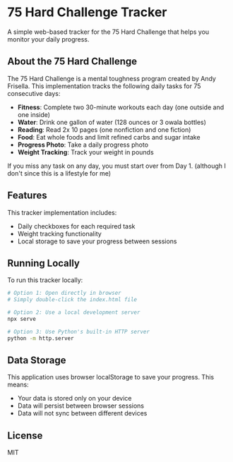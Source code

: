 # 75 Hard Challenge Tracker

A simple web-based tracker for the 75 Hard Challenge that helps you monitor your daily progress.

## About the 75 Hard Challenge

The 75 Hard Challenge is a mental toughness program created by Andy Frisella. This implementation tracks the following daily tasks for 75 consecutive days:

- **Fitness**: Complete two 30-minute workouts each day (one outside and one inside)
- **Water**: Drink one gallon of water (128 ounces or 3 owala bottles)
- **Reading**: Read 2x 10 pages (one nonfiction and one fiction)
- **Food**: Eat whole foods and limit refined carbs and sugar intake
- **Progress Photo**: Take a daily progress photo
- **Weight Tracking**: Track your weight in pounds

If you miss any task on any day, you must start over from Day 1. (although I don't since this is a lifestyle for me)

## Features

This tracker implementation includes:

- Daily checkboxes for each required task
- Weight tracking functionality
- Local storage to save your progress between sessions

## Running Locally

To run this tracker locally:

```bash
# Option 1: Open directly in browser
# Simply double-click the index.html file

# Option 2: Use a local development server
npx serve

# Option 3: Use Python's built-in HTTP server
python -m http.server
```

## Data Storage

This application uses browser localStorage to save your progress. This means:

- Your data is stored only on your device
- Data will persist between browser sessions
- Data will not sync between different devices

## License

MIT
